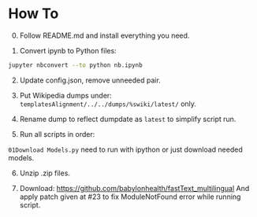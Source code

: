 How To
======

0. Follow README.md and install everything you need.

1. Convert ipynb to Python files:
```bash
jupyter nbconvert --to python nb.ipynb
```
2. Update config.json, remove unneeded pair.

3. Put Wikipedia dumps under: `templatesAlignment/../../dumps/%swiki/latest/` only.

4. Rename dump to reflect dumpdate as `latest` to simplify script run.

5. Run all scripts in order:

`01Download Models.py` need to run with ipython or just download needed models.

6. Unzip .zip files.

7. Download: https://github.com/babylonhealth/fastText_multilingual
And apply patch given at #23 to fix ModuleNotFound error while running script.

